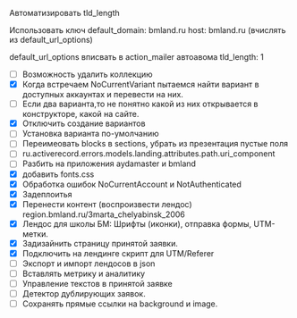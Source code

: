 Автоматизировать tld_length

Использовать ключ
default_domain: bmland.ru
host: bmland.ru (вчислять из default_url_options)

default_url_options вписвать в action_mailer автоавома
tld_length: 1


* [ ] Возможность удалить коллекцию
* [x] Когда встречаем NoCurrentVariant пытаемся найти вариант в доступных
    аккаунтах и перевести на них.
* [ ] Если два варианта,то не понятно какой из них открывается в конструкторе,
    какой на сайте.
* [x] Отключить создание вариантов
* [ ] Установка варианта по-умолчанию
* [ ] Переимеовать blocks в sections, убрать из презентация пустые поля
* [ ] ru.activerecord.errors.models.landing.attributes.path.uri_component
* [ ] Разбить на приложения aydamaster и bmland
* [x] добавить fonts.css
* [x] Обработка ошибок NoCurrentAccount и NotAuthenticated
* [x] Задеплоитья
* [x] Перенести контент (воспроизвести лендос) region.bmland.ru/3marta_chelyabinsk_2006
* [x] Лендос для школы БМ: Шрифты (иконки), отправка формы, UTM-метки.
* [x] Задизайнить страницу принятой заявки.
* [x] Подключить на лендинге скрипт для UTM/Referer
* [ ] Экспорт и импорт лендосов в json
* [ ] Вставлять метрику и аналитику
* [ ] Управление текстов в принятой заявке
* [ ] Детектор дублирующих заявок.
* [ ] Сохранять прямые ссылки на background и image.
